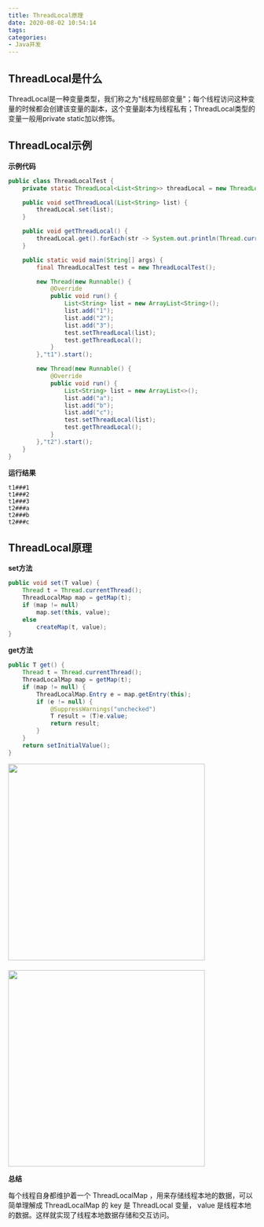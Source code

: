 ```yaml
---
title: ThreadLocal原理
date: 2020-08-02 10:54:14
tags:
categories:
- Java并发
---
```


## ThreadLocal是什么

ThreadLocal是一种变量类型，我们称之为"线程局部变量"；每个线程访问这种变量的时候都会创建该变量的副本，这个变量副本为线程私有；ThreadLocal类型的变量一般用private static加以修饰。

## ThreadLocal示例

**示例代码**

```java
public class ThreadLocalTest {
    private static ThreadLocal<List<String>> threadLocal = new ThreadLocal<>();

    public void setThreadLocal(List<String> list) {
        threadLocal.set(list);
    }

    public void getThreadLocal() {
        threadLocal.get().forEach(str -> System.out.println(Thread.currentThread().getName() + "###" + str));
    }

    public static void main(String[] args) {
        final ThreadLocalTest test = new ThreadLocalTest();

        new Thread(new Runnable() {
            @Override
            public void run() {
                List<String> list = new ArrayList<String>();
                list.add("1");
                list.add("2");
                list.add("3");
                test.setThreadLocal(list);
                test.getThreadLocal();
            }
        },"t1").start();

        new Thread(new Runnable() {
            @Override
            public void run() {
                List<String> list = new ArrayList<>();
                list.add("a");
                list.add("b");
                list.add("c");
                test.setThreadLocal(list);
                test.getThreadLocal();
            }
        },"t2").start();
    }
}
```

**运行结果**

```
t1###1
t1###2
t1###3
t2###a
t2###b
t2###c
```

## ThreadLocal原理

**set方法**

```java
public void set(T value) {
    Thread t = Thread.currentThread();
    ThreadLocalMap map = getMap(t);
    if (map != null)
        map.set(this, value);
    else
        createMap(t, value);
}
```

**get方法**

```java
public T get() {
    Thread t = Thread.currentThread();
    ThreadLocalMap map = getMap(t);
    if (map != null) {
        ThreadLocalMap.Entry e = map.getEntry(this);
        if (e != null) {
            @SuppressWarnings("unchecked")
            T result = (T)e.value;
            return result;
        }
    }
    return setInitialValue();
}
```

<img src="https://cdn.jsdelivr.net/gh/zhx2020/picture/img/ThreadLocal原理.png" width="400px"/>

<img src="https://cdn.jsdelivr.net/gh/zhx2020/picture/img/ThreadLocal原理2.png" width="400px" style="margin-top: 20px"/>

**总结**

每个线程自身都维护着一个 ThreadLocalMap ，用来存储线程本地的数据，可以简单理解成 ThreadLocalMap 的 key 是 ThreadLocal 变量， value 是线程本地的数据。这样就实现了线程本地数据存储和交互访问。
